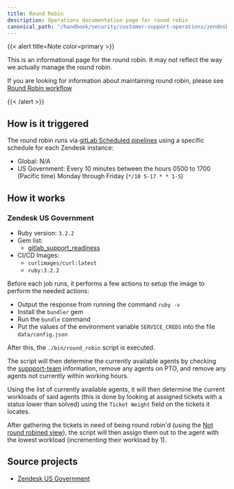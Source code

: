 ```yaml
---
title: Round Robin
description: Operations documentation page for round robin
canonical_path: "/handbook/security/customer-support-operations/zendesk/round-robin"
---
```


{{< alert title=Note color=primary >}}

This is an informational page for the round robin. It may not reflect the way we actually manage the round robin.

If you are looking for information about maintaining round robin, please see [Round Robin workflow](../../workflows/zendesk/round-robin)

{{< /alert >}}

## How is it triggered

The round robin runs via [gitLab Scheduled pipelines](https://docs.gitlab.com/ci/pipelines/schedules/) using a specific schedule for each Zendesk instance:

- Global: N/A
- US Government: Every 10 minutes between the hours 0500 to 1700 (Pacific time) Monday through Friday (`*/10 5-17 * * 1-5`)

## How it works

### Zendesk US Government

- Ruby version: `3.2.2`
- Gem list:
  - [gitlab_support_readiness](https://rubygems.org/gems/gitlab_support_readiness)
- CI/CD Images:
  - `curlimages/curl:latest`
  - `ruby:3.2.2`

Before each job runs, it performs a few actions to setup the image to perform the needed actions:

- Output the response from running the command `ruby -v`
- Install the `bundler` gem
- Run the `bundle` command
- Put the values of the environment variable `SERVICE_CREDS` into the file `data/config.json`

After this, the `./bin/round_robin` script is executed.

The script will then determine the currently available agents by checking the [suppport-team](https://gitlab.com/gitlab-support-readiness/support-team) information, remove any agents on PTO, and remove any agents not currently within working hours.

Using the list of currently available agents, it will then determine the current workloads of said agents (this is done by looking at assigned tickets with a status lower than solved) using the `Ticket Weight` field on the tickets it locates.

After gathering the tickets in need of being round robin'd (using the [Not round robined view](https://gitlab-federal-support.zendesk.com/agent/filters/360240736651)), the script will then assign them out to the agent with the lowest workload (incrementing their workload by 1).

## Source projects

- [Zendesk US Government](https://gitlab.com/gitlab-support-readiness/zendesk-us-government/tickets/round-robin)
